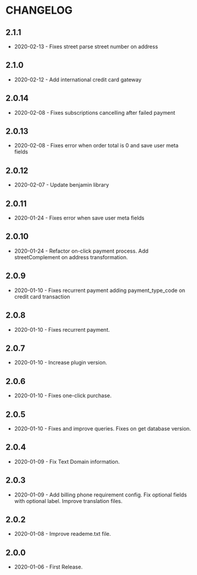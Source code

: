 # CHANGELOG

## 2.1.1
* 2020-02-13 - Fixes street parse street number on address

## 2.1.0
* 2020-02-12 - Add international credit card gateway

## 2.0.14
* 2020-02-08 - Fixes subscriptions cancelling after failed payment

## 2.0.13
* 2020-02-08 - Fixes error when order total is 0 and save user meta fields

## 2.0.12
* 2020-02-07 - Update benjamin library

## 2.0.11
* 2020-01-24 - Fixes error when save user meta fields

## 2.0.10
* 2020-01-24 - Refactor on-click payment process. Add streetComplement on address transformation.

## 2.0.9
* 2020-01-10 - Fixes recurrent payment adding payment_type_code on credit card transaction

## 2.0.8
* 2020-01-10 - Fixes recurrent payment.

## 2.0.7
* 2020-01-10 - Increase plugin version.

## 2.0.6
* 2020-01-10 - Fixes one-click purchase.

## 2.0.5
* 2020-01-10 - Fixes and improve queries. Fixes on get database version.

## 2.0.4
* 2020-01-09 - Fix Text Domain information.

## 2.0.3
* 2020-01-09 - Add billing phone requirement config. Fix optional fields with optional label. Improve translation files.

## 2.0.2
* 2020-01-08 - Improve reademe.txt file.

## 2.0.0
* 2020-01-06 - First Release.
